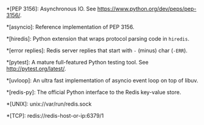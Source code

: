 *[PEP 3156]: Asynchronous IO. See https://www.python.org/dev/peps/pep-3156/.

*[asyncio]: Reference implementation of PEP 3156.

*[hiredis]: Python extension that wraps protocol parsing code in `hiredis`.

*[error replies]: Redis server replies that start with `-` (minus) char (`-ERR`).

*[pytest]: A mature full-featured Python testing tool. See http://pytest.org/latest/.

*[uvloop]: An ultra fast implementation of asyncio event loop on top of libuv.

*[redis-py]: The official Python interface to the Redis key-value store.

*[UNIX]: unix://var/run/redis.sock

*[TCP]: redis://redis-host-or-ip:6379/1
